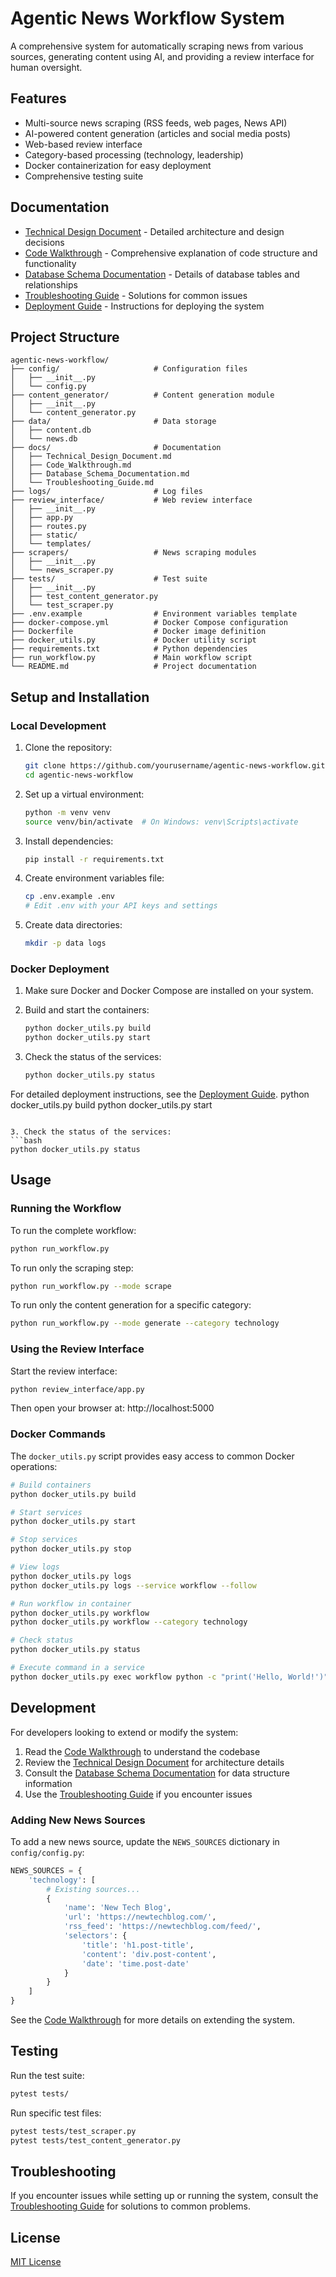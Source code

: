 # Agentic News Workflow System

A comprehensive system for automatically scraping news from various sources, generating content using AI, and providing a review interface for human oversight.

## Features

- Multi-source news scraping (RSS feeds, web pages, News API)
- AI-powered content generation (articles and social media posts)
- Web-based review interface
- Category-based processing (technology, leadership)
- Docker containerization for easy deployment
- Comprehensive testing suite

## Documentation

- [Technical Design Document](docs/Technical_Design_Document.md) - Detailed architecture and design decisions
- [Code Walkthrough](docs/Code_Walkthrough.md) - Comprehensive explanation of code structure and functionality
- [Database Schema Documentation](docs/Database_Schema_Documentation.md) - Details of database tables and relationships
- [Troubleshooting Guide](docs/Troubleshooting_Guide.md) - Solutions for common issues
- [Deployment Guide](Agentic%20News%20Workflow%20System%20-%20Deployment%20Guide.md) - Instructions for deploying the system

## Project Structure

```
agentic-news-workflow/
├── config/                     # Configuration files
│   ├── __init__.py
│   └── config.py
├── content_generator/          # Content generation module
│   ├── __init__.py
│   └── content_generator.py
├── data/                       # Data storage
│   ├── content.db
│   └── news.db
├── docs/                       # Documentation
│   ├── Technical_Design_Document.md
│   ├── Code_Walkthrough.md
│   ├── Database_Schema_Documentation.md
│   └── Troubleshooting_Guide.md
├── logs/                       # Log files
├── review_interface/           # Web review interface
│   ├── __init__.py
│   ├── app.py
│   ├── routes.py
│   ├── static/
│   └── templates/
├── scrapers/                   # News scraping modules
│   ├── __init__.py
│   └── news_scraper.py
├── tests/                      # Test suite
│   ├── __init__.py
│   ├── test_content_generator.py
│   └── test_scraper.py
├── .env.example                # Environment variables template
├── docker-compose.yml          # Docker Compose configuration
├── Dockerfile                  # Docker image definition
├── docker_utils.py             # Docker utility script
├── requirements.txt            # Python dependencies
├── run_workflow.py             # Main workflow script
└── README.md                   # Project documentation
```

## Setup and Installation

### Local Development

1. Clone the repository:
   ```bash
   git clone https://github.com/yourusername/agentic-news-workflow.git
   cd agentic-news-workflow
   ```

2. Set up a virtual environment:
   ```bash
   python -m venv venv
   source venv/bin/activate  # On Windows: venv\Scripts\activate
   ```

3. Install dependencies:
   ```bash
   pip install -r requirements.txt
   ```

4. Create environment variables file:
   ```bash
   cp .env.example .env
   # Edit .env with your API keys and settings
   ```

5. Create data directories:
   ```bash
   mkdir -p data logs
   ```

### Docker Deployment

1. Make sure Docker and Docker Compose are installed on your system.

2. Build and start the containers:
   ```bash
   python docker_utils.py build
   python docker_utils.py start
   ```

3. Check the status of the services:
   ```bash
   python docker_utils.py status
   ```

For detailed deployment instructions, see the [Deployment Guide](Agentic%20News%20Workflow%20System%20-%20Deployment%20Guide.md).
   python docker_utils.py build
   python docker_utils.py start
   ```

3. Check the status of the services:
   ```bash
   python docker_utils.py status
   ```

## Usage

### Running the Workflow

To run the complete workflow:
```bash
python run_workflow.py
```

To run only the scraping step:
```bash
python run_workflow.py --mode scrape
```

To run only the content generation for a specific category:
```bash
python run_workflow.py --mode generate --category technology
```

### Using the Review Interface

Start the review interface:
```bash
python review_interface/app.py
```

Then open your browser at: http://localhost:5000

### Docker Commands

The `docker_utils.py` script provides easy access to common Docker operations:

```bash
# Build containers
python docker_utils.py build

# Start services
python docker_utils.py start

# Stop services
python docker_utils.py stop

# View logs
python docker_utils.py logs
python docker_utils.py logs --service workflow --follow

# Run workflow in container
python docker_utils.py workflow
python docker_utils.py workflow --category technology

# Check status
python docker_utils.py status

# Execute command in a service
python docker_utils.py exec workflow python -c "print('Hello, World!')"
```

## Development

For developers looking to extend or modify the system:

1. Read the [Code Walkthrough](docs/Code_Walkthrough.md) to understand the codebase
2. Review the [Technical Design Document](docs/Technical_Design_Document.md) for architecture details
3. Consult the [Database Schema Documentation](docs/Database_Schema_Documentation.md) for data structure information
4. Use the [Troubleshooting Guide](docs/Troubleshooting_Guide.md) if you encounter issues

### Adding New News Sources

To add a new news source, update the `NEWS_SOURCES` dictionary in `config/config.py`:

```python
NEWS_SOURCES = {
    'technology': [
        # Existing sources...
        {
            'name': 'New Tech Blog',
            'url': 'https://newtechblog.com/',
            'rss_feed': 'https://newtechblog.com/feed/',
            'selectors': {
                'title': 'h1.post-title',
                'content': 'div.post-content',
                'date': 'time.post-date'
            }
        }
    ]
}
```

See the [Code Walkthrough](docs/Code_Walkthrough.md) for more details on extending the system.

## Testing

Run the test suite:
```bash
pytest tests/
```

Run specific test files:
```bash
pytest tests/test_scraper.py
pytest tests/test_content_generator.py
```

## Troubleshooting

If you encounter issues while setting up or running the system, consult the [Troubleshooting Guide](docs/Troubleshooting_Guide.md) for solutions to common problems.

## License

[MIT License](LICENSE)
